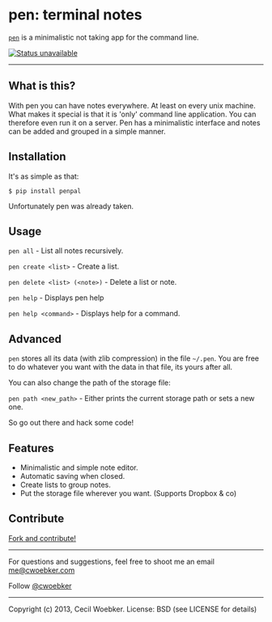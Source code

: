 # pen: terminal notes

[`pen`](https://github.com/cwoebker/pen) is a minimalistic not taking app for the command line.

[![Status unavailable](https://secure.travis-ci.org/cwoebker/pen.png?branch=master)](http://travis-ci.org/cwoebker/pen)

---

## What is this? ##

With pen you can have notes everywhere. At least on every unix machine.
What makes it special is that it is 'only' command line application.
You can therefore even run it on a server.
Pen has a minimalistic interface and notes can be added and grouped in a simple manner.

## Installation

It's as simple as that:

`$ pip install penpal`

Unfortunately pen was already taken.

## Usage

`pen all` - List all notes recursively.

`pen create <list>` - Create a list.

`pen delete <list> (<note>)` - Delete a list or note.

`pen help` - Displays pen help

`pen help <command>` - Displays help for a command.

## Advanced

`pen` stores all its data (with zlib compression) in the file `~/.pen`.
You are free to do whatever you want with the data in that file,
its yours after all.

You can also change the path of the storage file:

`pen path <new_path>` - Either prints the current storage path or sets a new one.

So go out there and hack some code!

## Features ##

- Minimalistic and simple note editor.
- Automatic saving when closed.
- Create lists to group notes.
- Put the storage file wherever you want. (Supports Dropbox & co)

## Contribute

[Fork and contribute!](http://github.com/cwoebker/pen)

---

For questions and suggestions, feel free to shoot me an email <me@cwoebker.com>

Follow [@cwoebker](http://twitter.com/cwoebker)

---

Copyright (c) 2013, Cecil Woebker.
License: BSD (see LICENSE for details)
